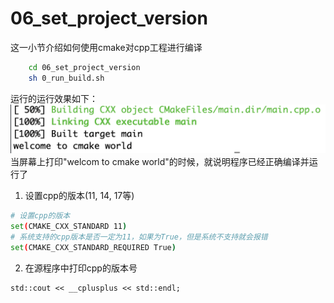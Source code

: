 # 06_set_project_version
这一小节介绍如何使用cmake对cpp工程进行编译
```bash
    cd 06_set_project_version
    sh 0_run_build.sh
```
运行的运行效果如下：
![](images/01_build_result.png)
当屏幕上打印"welcom to cmake world"的时候，就说明程序已经正确编译并运行了

1. 设置cpp的版本(11, 14, 17等)
```bash
# 设置cpp的版本
set(CMAKE_CXX_STANDARD 11)
# 系统支持的cpp版本是否一定为11，如果为True，但是系统不支持就会报错
set(CMAKE_CXX_STANDARD_REQUIRED True)
```
2. 在源程序中打印cpp的版本号
```
std::cout << __cplusplus << std::endl;
```
